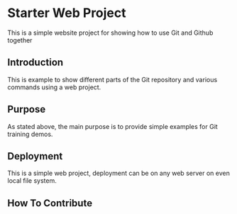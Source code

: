 # Starter Web Project

This is a simple website project for showing how to use Git and Github together

## Introduction

This is example to show different parts of the Git repository and various commands using a web project.

## Purpose

As stated above, the main purpose is to provide simple examples for Git training demos.

## Deployment

This is a simple web project, deployment can be on any web server on even local file system.

## How To Contribute